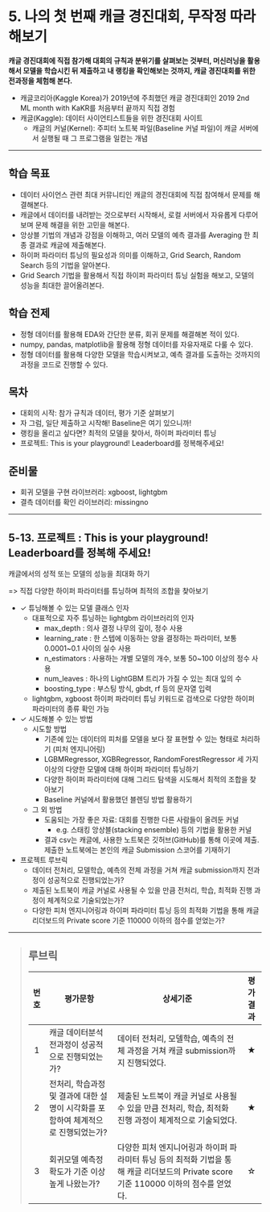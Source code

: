 # 5. 나의 첫 번째 캐글 경진대회, 무작정 따라해보기
**캐글 경진대회에 직접 참가해 대회의 규칙과 분위기를 살펴보는 것부터, 머신러닝을 활용해서 모델을 학습시킨 뒤 제출하고 내 랭킹을 확인해보는 것까지, 캐글 경진대회를 위한 전과정을 체험해 본다.**

- 캐글코리아(Kaggle Korea)가 2019년에 주최했던 캐글 경진대회인 2019 2nd ML month with KaKR를 처음부터 끝까지 직접 경험
- 캐글(Kaggle): 데이터 사이언티스트들을 위한 경진대회 사이트
  - 캐글의 커널(Kernel): 주피터 노트북 파일(Baseline 커널 파일)이 캐글 서버에서 실행될 때 그 프로그램을 일컫는 개념

---
## 학습 목표
- 데이터 사이언스 관련 최대 커뮤니티인 캐글의 경진대회에 직접 참여해서 문제를 해결해본다.
- 캐글에서 데이터를 내려받는 것으로부터 시작해서, 로컬 서버에서 자유롭게 다루어보며 문제 해결을 위한 고민을 해본다.
- 앙상블 기법의 개념과 강점을 이해하고, 여러 모델의 예측 결과를 Averaging 한 최종 결과로 캐글에 제출해본다.
- 하이퍼 파라미터 튜닝의 필요성과 의미를 이해하고, Grid Search, Random Search 등의 기법을 알아본다.
- Grid Search 기법을 활용해서 직접 하이퍼 파라미터 튜닝 실험을 해보고, 모델의 성능을 최대한 끌어올려본다.

## 학습 전제
- 정형 데이터를 활용해 EDA와 간단한 분류, 회귀 문제를 해결해본 적이 있다.
- numpy, pandas, matplotlib을 활용해 정형 데이터를 자유자재로 다룰 수 있다.
- 정형 데이터를 활용해 다양한 모델을 학습시켜보고, 예측 결과를 도출하는 것까지의 과정을 코드로 진행할 수 있다.

## 목차
- 대회의 시작: 참가 규칙과 데이터, 평가 기준 살펴보기
- 자 그럼, 일단 제출하고 시작해! Baseline은 여기 있으니까!
- 랭킹을 올리고 싶다면? 최적의 모델을 찾아서, 하이퍼 파라미터 튜닝
- 프로젝트: This is your playground! Leaderboard를 정복해주세요!

## 준비물
- 회귀 모델을 구현 라이브러리: xgboost, lightgbm
- 결측 데이터를 확인 라이브러리: missingno

---
## 5-13. 프로젝트 : This is your playground! Leaderboard를 정복해 주세요!
캐글에서의 성적 또는 모델의 성능을 최대화 하기

=> 직접 다양한 하이퍼 파라미터를 튜닝하며 최적의 조합을 찾아보기

- ✓ 튜닝해볼 수 있는 모델 클래스 인자
  - 대표적으로 자주 튜닝하는 lightgbm 라이브러리의 인자
    - max_depth : 의사 결정 나무의 깊이, 정수 사용
    - learning_rate : 한 스텝에 이동하는 양을 결정하는 파라미터, 보통 0.0001~0.1 사이의 실수 사용
    - n_estimators : 사용하는 개별 모델의 개수, 보통 50~100 이상의 정수 사용
    - num_leaves : 하나의 LightGBM 트리가 가질 수 있는 최대 잎의 수
    - boosting_type : 부스팅 방식, gbdt, rf 등의 문자열 입력
  - lightgbm, xgboost 하이퍼 파라미터 튜닝 키워드로 검색으로 다양한 하이퍼 파라미터의 종류 확인 가능
- ✓ 시도해볼 수 있는 방법
  - 시도할 방법
    - 기존에 있는 데이터의 피처를 모델을 보다 잘 표현할 수 있는 형태로 처리하기 (피처 엔지니어링)
    - LGBMRegressor, XGBRegressor, RandomForestRegressor 세 가지 이상의 다양한 모델에 대해 하이퍼 파라미터 튜닝하기
    - 다양한 하이퍼 파라미터에 대해 그리드 탐색을 시도해서 최적의 조합을 찾아보기
    - Baseline 커널에서 활용했던 블렌딩 방법 활용하기
  - 그 외 방법
    - 도움되는 가장 좋은 자료: 대회를 진행한 다른 사람들이 올려둔 커널
      - e.g. 스태킹 앙상블(stacking ensemble) 등의 기법을 활용한 커널
    - 결과 csv는 캐글에, 사용한 노트북은 깃허브(GitHub)를 통해 이곳에 제출. 제출한 노트북에는 본인의 캐글 Submission 스코어를 기재하기
- 프로젝트 루브릭
  - 데이터 전처리, 모델학습, 예측의 전체 과정을 거쳐 캐글 submission까지 전과정이 성공적으로 진행되었는가?
  - 제출된 노트북이 캐글 커널로 사용될 수 있을 만큼 전처리, 학습, 최적화 진행 과정이 체계적으로 기술되었는가?
  - 다양한 피처 엔지니어링과 하이퍼 파라미터 튜닝 등의 최적화 기법을 통해 캐글 리더보드의 Private score 기준 110000 이하의 점수를 얻었는가?

---
>## **루브릭**
>|번호|평가문항|상세기준|평가결과|
>|:---:|---|---|:---:|
>|1|캐글 데이터분석 전과정이 성공적으로 진행되었는가?|데이터 전처리, 모델학습, 예측의 전체 과정을 거쳐 캐글 submission까지 진행되었다.|★|
>|2|전처리, 학습과정 및 결과에 대한 설명이 시각화를 포함하여 체계적으로 진행되었는가?|제출된 노트북이 캐글 커널로 사용될 수 있을 만큼 전처리, 학습, 최적화 진행 과정이 체계적으로 기술되었다.|★|
>|3|회귀모델 예측정확도가 기준 이상 높게 나왔는가?|다양한 피처 엔지니어링과 하이퍼 파라미터 튜닝 등의 최적화 기법을 통해 캐글 리더보드의 Private score 기준 110000 이하의 점수를 얻었다.|☆|
